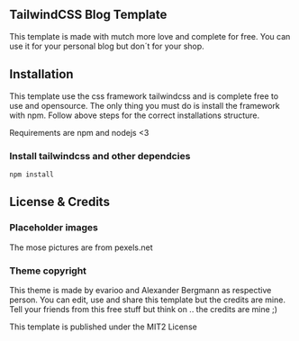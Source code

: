 ## TailwindCSS Blog Template
This template is made with mutch more love and complete for free. You can use it for your personal blog but don´t for your shop.

## Installation
This template use the css framework tailwindcss and is complete free to use and opensource. The only thing you must do is install the framework with npm. Follow above steps for the correct installations structure.

Requirements are npm and nodejs <3

### Install tailwindcss and other dependcies

`` npm install ``

## License & Credits

### Placeholder images
The mose pictures are from pexels.net

### Theme copyright
This theme is made by evarioo and Alexander Bergmann as respective person. You can edit, use and share this template but the credits are mine. Tell your friends from this free stuff but think on .. the credits are mine ;)

This template is published under the MIT2 License
